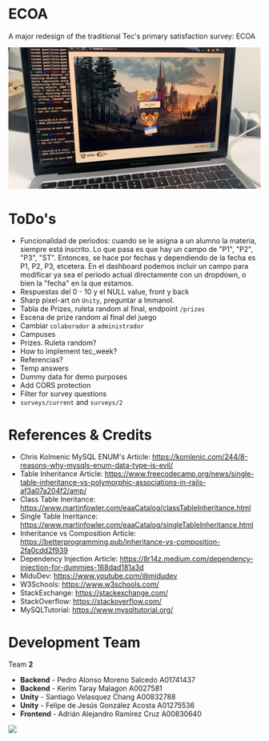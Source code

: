# ECOA

A major redesign of the traditional Tec's primary satisfaction survey: ECOA

![](demo.jpeg)

# ToDo's

- Funcionalidad de periodos: cuando se le asigna a un alumno la materia, siempre está inscrito. Lo que pasa es que hay un campo de "P1", "P2", "P3", "ST". Entonces, se hace por fechas y dependiendo de la fecha es P1, P2, P3, etcetera. En el dashboard podemos incluir un campo para modificar ya sea el periodo actual directamente con un dropdown, o bien la "fecha" en la que estamos.
- Respuestas del 0 - 10 y el NULL value, front y back
- Sharp pixel-art on `Unity`, preguntar a Immanol.
- Tabla de Prizes, ruleta random al final, endpoint `/prizes`
- Escena de prize random al final del juego
- Cambiar `colaborador` a `administrador`
- Campuses
- Prizes. Ruleta random?
- How to implement tec_week?
- Referencias?
- Temp answers
- Dummy data for demo purposes
- Add CORS protection
- Filter for survey questions
- `surveys/current` and `surveys/2`

# References & Credits

- Chris Kolmenic MySQL ENUM's Article: https://komlenic.com/244/8-reasons-why-mysqls-enum-data-type-is-evil/
- Table Inheritance Article: https://www.freecodecamp.org/news/single-table-inheritance-vs-polymorphic-associations-in-rails-af3a07a204f2/amp/
- Class Table Ineritance: https://www.martinfowler.com/eaaCatalog/classTableInheritance.html
- Single Table Ineritance: https://www.martinfowler.com/eaaCatalog/singleTableInheritance.html
- Inheritance vs Composition Article: https://betterprogramming.pub/inheritance-vs-composition-2fa0cdd2f939
- Dependency Injection Article: https://8r14z.medium.com/dependency-injection-for-dummies-168dad181a3d
- MiduDev: https://www.youtube.com/@midudev
- W3Schools: https://www.w3schools.com/
- StackExchange: https://stackexchange.com/
- StackOverflow: https://stackoverflow.com/
- MySQLTutorial: https://www.mysqltutorial.org/

# Development Team

Team **2**

- **Backend** - Pedro Alonso Moreno Salcedo A01741437
- **Backend** - Kerim Taray Malagon A0027581
- **Unity** - Santiago Velasquez Chang A00832788
- **Unity** - Felipe de Jesús González Acosta A01275536
- **Frontend** - Adrián Alejandro Ramírez Cruz A00830640

![](https://contrib.rocks/image?repo=pedroalonsoms/ecoa)
